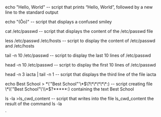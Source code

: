 echo "Hello, World" -- script that prints “Hello, World”, followed by a new line to the standard output

echo "(Ôo)" -- script that displays a confused smiley

cat /etc/passwd -- script that displays the content of the /etc/passwd file

less /etc/passwd /etc/hosts -- script to display the content of /etc/passwd and /etc/hosts

tail -n 10 /etc/passwd -- script to display the last 10 lines of /etc/passwd

head -n 10 /etc/passwd -- script to display the first 10 lines of /etc/passwd

head -n 3 iacta | tail -n 1 -- script that displays the third line of the file iacta

echo Best School > \*\\'"Best School"\'\\*$\?\*\*\*\*\*:) -- script creating file \*\\'"Best School"\'\\*$\?\*\*\*\*\*:) containing the text Best School

ls -la >ls_cwd_content -- script that writes into the file ls_cwd_content the result of the command ls -la

`
